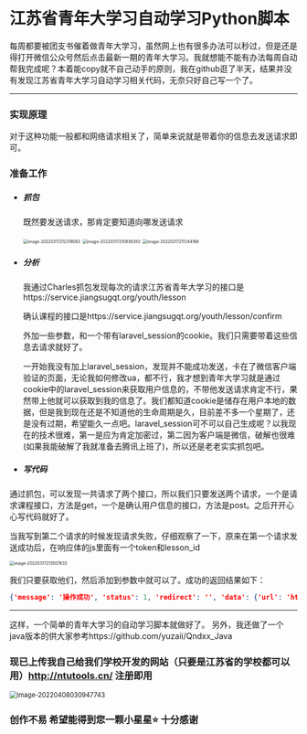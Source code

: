 # 江苏省青年大学习自动学习Python脚本

每周都要被团支书催着做青年大学习，虽然网上也有很多办法可以秒过，但是还是得打开微信公众号然后点击最新一期的青年大学习。我就想能不能有办法每周自动帮我完成呢？本着能copy就不自己动手的原则，我在github逛了半天，结果并没有发现江苏省青年大学习自动学习相关代码，无奈只好自己写一个了。

---

### 实现原理

对于这种功能一般都和网络请求相关了，简单来说就是带着你的信息去发送请求即可。

### 准备工作

+ ##### 抓包

  既然要发送请求，那肯定要知道向哪发送请求

  <img src="https://cdn.jsdelivr.net/gh/yuzaii/PicGo/img/202204080305389.png" alt="image-20220317212319083" style="zoom:50%;" />

  <img src="https://cdn.jsdelivr.net/gh/yuzaii/PicGo/img/202204080305515.png" alt="image-20220317210836350" style="zoom:50%;" />

  <img src="https://cdn.jsdelivr.net/gh/yuzaii/PicGo/img/202204080305521.png" alt="image-20220317211344168" style="zoom:50%;" />

+ ##### 分析

  我通过Charles抓包发现每次的请求江苏省青年大学习的接口是https://service.jiangsugqt.org/youth/lesson

  确认课程的接口是https://service.jiangsugqt.org/youth/lesson/confirm

  外加一些参数，和一个带有laravel_session的cookie。我们只需要带着这些信息去请求就好了。

  一开始我没有加上laravel_session，发现并不能成功发送，卡在了微信客户端验证的页面，无论我如何修改ua，都不行，我才想到青年大学习就是通过cookie中的laravel_session来获取用户信息的，不带他发送请求肯定不行，果然带上他就可以获取到我的信息了。我们都知道cookie是储存在用户本地的数据，但是我到现在还是不知道他的生命周期是久，目前差不多一个星期了，还是没有过期，希望能久一点吧。laravel_session可不可以自己生成呢？以我现在的技术很难，第一是应为肯定加密过，第二因为客户端是微信，破解也很难(如果我能破解了我就准备去腾讯上班了)，所以还是老老实实抓包吧。

+ ##### 写代码

​		通过抓包，可以发现一共请求了两个接口，所以我们只要发送两个请求，一个是请求课程接口，方法是get，一个是确认用户信息的接口，方法是post。之后开开心心写代码就好了。

​		当我写到第二个请求的时候发现请求失败，仔细观察了一下，原来在第一个请求发送成功后，在响应体的js里面有一个token和lesson_id

<img src="https://cdn.jsdelivr.net/gh/yuzaii/PicGo/img/202204080305112.png" alt="image-20220317213507633" style="zoom:50%;" />

我们只要获取他们，然后添加到参数中就可以了。成功的返回结果如下：

```json
{'message': '操作成功', 'status': 1, 'redirect': '', 'data': {'url': 'https://h5.cyol.com/special/daxuexi/cep3js1vq4/m.html'}}
```

-----

这样，一个简单的青年大学习的自动学习脚本就做好了。
另外，我还做了一个java版本的供大家参考https://github.com/yuzaii/Qndxx_Java

### 现已上传我自己给我们学校开发的网站（只要是江苏省的学校都可以用）http://ntutools.cn/ 注册即用

<img src="https://cdn.jsdelivr.net/gh/yuzaii/PicGo/img/202204080309349.png" alt="image-20220408030947743" style="zoom:80%;" />

### 创作不易 希望能得到您一颗小星星⭐️ 十分感谢

